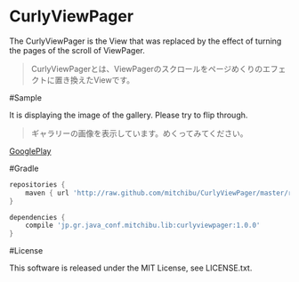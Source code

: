# CurlyViewPager

The CurlyViewPager is the View that was replaced by the effect of turning the pages of the scroll of ViewPager.
>CurlyViewPagerとは、ViewPagerのスクロールをページめくりのエフェクトに置き換えたViewです。

#Sample

It is displaying the image of the gallery. Please try to flip through.
>ギャラリーの画像を表示しています。めくってみてください。

[GooglePlay](https://play.google.com/store/apps/details?id=jp.gr.java_conf.mitchibu.curlyviewpager)

#Gradle
```groovy
repositories {
    maven { url 'http://raw.github.com/mitchibu/CurlyViewPager/master/repository/' }
}

dependencies {
    compile 'jp.gr.java_conf.mitchibu.lib:curlyviewpager:1.0.0'
}
```

#License

This software is released under the MIT License, see LICENSE.txt.

